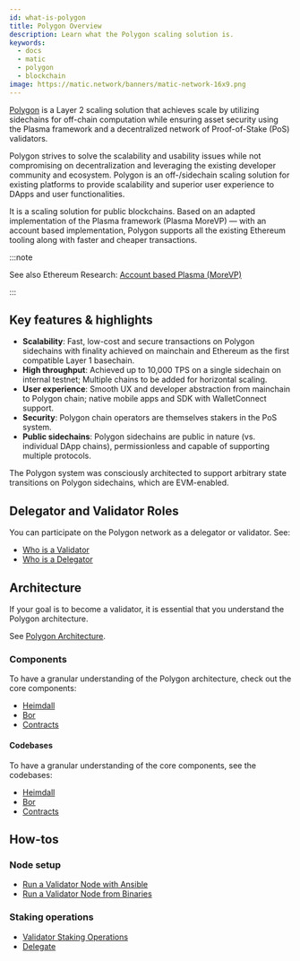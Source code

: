 ```yaml
---
id: what-is-polygon
title: Polygon Overview
description: Learn what the Polygon scaling solution is.
keywords:
  - docs
  - matic
  - polygon
  - blockchain
image: https://matic.network/banners/matic-network-16x9.png 
---
```


[Polygon](https://polygon.technology/) is a Layer 2 scaling solution that achieves scale by utilizing sidechains for off-chain computation while ensuring asset security using the Plasma framework and a decentralized network of Proof-of-Stake (PoS) validators.

Polygon strives to solve the scalability and usability issues while not compromising on decentralization and leveraging the existing developer community and ecosystem. Polygon is an ​off-/sidechain scaling solution for existing platforms to provide scalability and superior user experience to DApps and user functionalities.

It is a scaling solution for public blockchains. Based on an adapted implementation of the Plasma framework (Plasma MoreVP) — with an account based implementation, Polygon supports all the existing Ethereum tooling along with faster and cheaper transactions.

:::note

See also Ethereum Research: [Account based Plasma (MoreVP)](https://ethresear.ch/t/account-based-plasma-morevp/5480)

:::

## Key features & highlights

- **Scalability**: Fast, low-cost and secure transactions on Polygon sidechains with finality achieved on mainchain and Ethereum as the first compatible Layer 1 basechain.
- **High throughput**: Achieved up to 10,000 TPS on a single sidechain on internal testnet; Multiple chains to be added for horizontal scaling.
- **User experience**: Smooth UX and developer abstraction from mainchain to Polygon chain; native mobile apps and SDK with WalletConnect support.
- **Security**: Polygon chain operators are themselves stakers in the PoS system.
- **Public sidechains**: Polygon sidechains are public in nature (vs. individual DApp chains), permissionless and capable of supporting multiple protocols.

The Polygon system was consciously architected to support arbitrary state transitions on Polygon sidechains, which are EVM-enabled.

## Delegator and Validator Roles

You can participate on the Polygon network as a delegator or validator. See:

* [Who is a Validator](/docs/validate/polygon-basics/who-is-validator)
* [Who is a Delegator](/docs/validate/polygon-basics/who-is-delegator)

## Architecture

If your goal is to become a validator, it is essential that you understand the Polygon architecture.

See [Polygon Architecture](/docs/validate/validator/architecture).

### Components

To have a granular understanding of the Polygon architecture, check out the core components:

* [Heimdall](/docs/contribute/heimdall/overview)
* [Bor](/docs/contribute/bor/overview)
* [Contracts](/docs/contribute/contracts/stakingmanager)

#### Codebases

To have a granular understanding of the core components, see the codebases:

* [Heimdall](https://github.com/maticnetwork/heimdall)
* [Bor](https://github.com/maticnetwork/bor)
* [Contracts](https://github.com/maticnetwork/contracts)

## How-tos

### Node setup

* [Run a Validator Node with Ansible](/docs/validate/validate/run-validator-ansible)
* [Run a Validator Node from Binaries](/docs/validate/validate/run-validator-binaries)

### Staking operations

* [Validator Staking Operations](docs/validate/validate/validator-staking-operations)
* [Delegate](/docs/validate/delegate)
